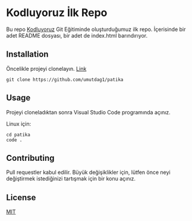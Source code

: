 # Kodluyoruz İlk Repo
Bu repo [Kodluyoruz](https://www.kodluyoruz.org/) Git Eğitiminde oluşturduğumuz ilk repo. İçerisinde bir adet README dosyası, bir adet de index.html barındırıyor.

## Installation

Öncelikle projeyi clonelayın. [Link](https://github.com/umutdag1/patika)

```
git clone https://github.com/umutdag1/patika
```

## Usage

Projeyi cloneladıktan sonra Visual Studio Code programında açınız.

Linux için:

```
cd patika
code .
```

## Contributing
Pull requestler kabul edilir. Büyük değişiklikler için, lütfen önce neyi değiştirmek istediğinizi tartışmak için bir konu açınız.

## License
[MIT](https://github.com/umutdag1/patika/blob/main/LICENSE)